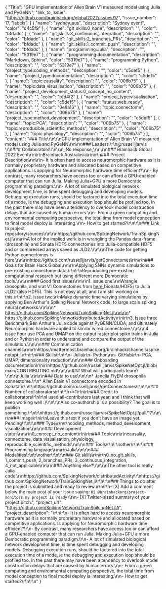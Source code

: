 {
  "Title": "GPU implementation of Allen Brain V1 measured model using Julia and PyGeNN",
  "link_to_issue": "https://github.com/brainhackorg/global2022/issues/17",
  "issue_number": 17,
  "labels": [
    {
      "name": "sydney_aus",
      "description": "Sydney event",
      "color": "d4c5f9"
    },
    {
      "name": "git_skills:0_none",
      "description": "",
      "color": "bfdadc"
    },
    {
      "name": "git_skills:3_continuous_integration",
      "description": "",
      "color": "bfdadc"
    },
    {
      "name": "git_skills:2_branches_PRs",
      "description": "",
      "color": "bfdadc"
    },
    {
      "name": "git_skills:1_commit_push",
      "description": "",
      "color": "bfdadc"
    },
    {
      "name": "programming:Julia",
      "description": "",
      "color": "5319e7"
    },
    {
      "name": "programming:documentation",
      "description": "Markdown, Sphinx",
      "color": "5319e7"
    },
    {
      "name": "programming:Python",
      "description": "",
      "color": "5319e7"
    },
    {
      "name": "project_type:coding_methods",
      "description": "",
      "color": "c5def5"
    },
    {
      "name": "project_type:documentation",
      "description": "",
      "color": "c5def5"
    },
    {
      "name": "topic:causality",
      "description": "",
      "color": "006b75"
    },
    {
      "name": "topic:data_visualisation",
      "description": "",
      "color": "006b75"
    },
    {
      "name": "project_development_status:0_concept_no_content",
      "description": "",
      "color": "bfd4f2"
    },
    {
      "name": "project_type:visualisation",
      "description": "",
      "color": "c5def5"
    },
    {
      "name": "status:web_ready",
      "description": "",
      "color": "0e8a16"
    },
    {
      "name": "topic:connectome",
      "description": "",
      "color": "006b75"
    },
    {
      "name": "project_type:method_development",
      "description": "",
      "color": "c5def5"
    },
    {
      "name": "topic:PCA",
      "description": "",
      "color": "006b75"
    },
    {
      "name": "topic:reproducible_scientific_methods",
      "description": "",
      "color": "006b75"
    },
    {
      "name": "topic:physiology",
      "description": "",
      "color": "006b75"
    }
  ],
  "content": "### Title\r\n\r\nGPU implementation of Allen Brain V1 measured model using Julia and PyGeNN\r\n\r\n### Leaders  \r\n@russelljjarvis \r\n### Collaborators\r\n\r\n_No response_\r\n\r\n### Brainhack Global 2022 Event\r\n\r\nBrainhack Australasia\r\n\r\n### Project Description\r\n\r\n- It is often hard to access neuromorphic hardware as it is normally proprietary hardware and allocated based on competitive applications. Is applying for Neuromorphic hardware time efficient?\r\n- By contrast, many researchers have access too or can afford a GPU-enabled computer that can run Julia. Making Julia+GPU a more Democratic programming paradigm.\r\n- A lot of simulated biological network development time, is time spent debugging and developing models. Debugging execution runs, should be factored into the total execution time of a mode, ie the debugging and execution loop should be profiled too. In the past there may have been a tendency to overlook model construction delays that are caused by human errors.\r\n- From a green computing and environmental computing perspective, the total time from model conception to final model deploy is interesting.\r\n- How to get started?\r\n\r\n### Link to project repository/sources\r\n\r\nhttps://github.com/SpikingNetwork/TrainSpikingNet.jl\r\n\r\nA lot of the implied work is in wrangling the Pandas data-frame (drosophila) and Sonata HDF5 connectomes into Julia-compatible HDF5 and or compressed arrays saved as JLD2.\r\n\r\nThe code for getting Python connectomes is here:\r\n\r\nhttps://github.com/russelljjarvis/getConnectomes\r\n\r\n### Goals for Brain Hack Global\r\n\r\nApplying SNNs dynamic simulations to pre-existing connectome data.\r\n\r\nReproducing pre-existing computational research but using different more Democratic tools.\r\n\r\n### Good first issues\r\n\r\n1. issue one:\r\nWrangle drosophila, and vrat V1 Connectomes from [here ](https://github.com/russelljjarvis/getConnectomes\r\n)(Sonata/HDF5) to Julia JLD2 (also HDF5). This is not easy at all, and I am still working on this.\r\n\r\n2. issue two:\r\nMake dynamic time varying simulations by applying Ben Arthur's Spiking Neural Network code, to large scale spiking neural networks.\r\n\r\n* https://github.com/SpikingNetwork/TrainSpikingNet.jl\r\n\r\n* https://github.com/SpikingNetwork/distributedActivity\r\n\r\n3. Issue three Benchmark Ben Arthur's Julia code against PyGENN/CUDA, and ultimately Neuromorphic hardware applied to similar wired connectome.\r\n\r\n4. issue Four use PCA and UMAP on the output raster plot spike trains in Julia and or Python in order to understand and compare the output of the simulation.\r\n\r\n### Communication channels\r\n\r\nhttps://mattermost.brainhack.org/brainhack/channels/spikenetopt.jl\r\n\r\n### Skills\r\n\r\n- Julia\r\n- Python\r\n- GitHub\r\n- PCA, UMAP, dimensionality reduction\r\n\r\n### Onboarding documentation\r\n\r\nhttps://github.com/russelljjarvis/SpikeNetOpt.jl/blob/main/CONTRIBUTING.md\r\n\r\n### What will participants learn?\r\n\r\nJulia \r\n\r\n### Data to use\r\n\r\n* Janelia FlyEM drosophila connectome.\r\n* Allen Brain V1 connectome encoded in Sonata.\r\n\r\nhttps://github.com/russelljjarvis/getConnectomes\r\n\r\n### Number of collaborators\r\n\r\n>=1\r\n\r\n### Credit to collaborators\r\n\r\nI used all-contributors last year, and I think that will keep working well :)\r\n\r\nAlso co-authorship is a possibility? The goal is to publish something.\r\n\r\nhttps://github.com/russelljjarvis/SpikeNetOpt.jl/pull/17\r\n\r\n### Image\r\n\r\nLeave this text if you don't have an image yet. Pending\r\n\r\n### Type\r\n\r\ncoding_methods, method_development, visualization\r\n\r\n### Development status\r\n\r\n0_concept_no_content\r\n\r\n### Topic\r\n\r\ncausality, connectome, data_visualisation, physiology, reproducible_scientific_methods\r\n\r\n### Tools\r\n\r\nother\r\n\r\n### Programming language\r\n\r\nJulia\r\n\r\n### Modalities\r\n\r\nother\r\n\r\n### Git skills\r\n\r\n0_no_git_skills, 1_commit_push, 2_branches_PRs, 3_continuous_integration, 4_not_applicable\r\n\r\n### Anything else?\r\n\r\nThe other tool is really Julia code:\r\nhttps://github.com/SpikingNetwork/distributedActivity\r\nhttps://github.com/SpikingNetwork/TrainSpikingNet.jl\r\n\r\n### Things to do after the project is submitted and ready to review.\r\n\r\n- [X] Add a comment below the main post of your issue saying: `Hi @brainhackorg/project-monitors my project is ready!`\r\n- [X] Twitter-sized summary of your project pitch.",
  "project_url": "https://github.com/SpikingNetwork/TrainSpikingNet.jlA",
  "project_description": "\r\n\r\n- It is often hard to access neuromorphic hardware as it is normally proprietary hardware and allocated based on competitive applications. Is applying for Neuromorphic hardware time efficient?\r\n- By contrast, many researchers have access too or can afford a GPU-enabled computer that can run Julia. Making Julia+GPU a more Democratic programming paradigm.\r\n- A lot of simulated biological network development time, is time spent debugging and developing models. Debugging execution runs, should be factored into the total execution time of a mode, ie the debugging and execution loop should be profiled too. In the past there may have been a tendency to overlook model construction delays that are caused by human errors.\r\n- From a green computing and environmental computing perspective, the total time from model conception to final model deploy is interesting.\r\n- How to get started?\r\n\r\n"
}
